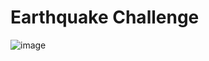 # Earthquake Challenge

![image](https://user-images.githubusercontent.com/31022640/126081734-c8977f91-44b2-426a-8bf0-710e9d868da8.png)
